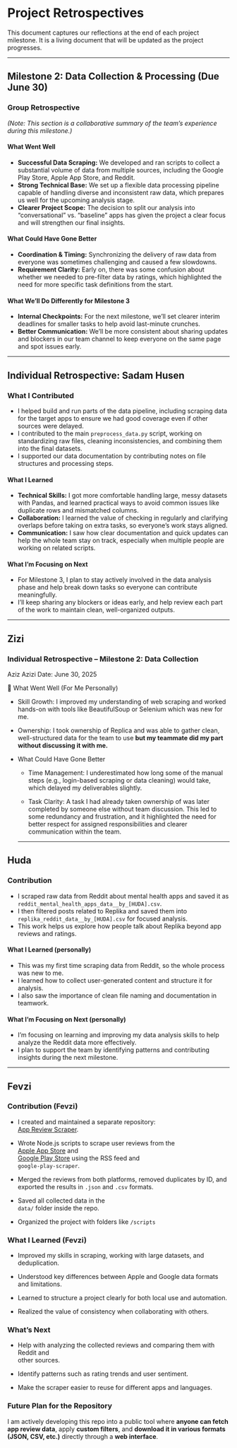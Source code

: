 # Project Retrospectives

This document captures our reflections at the end of each project milestone. It
is a living document that will be updated as the project progresses.

---

## **Milestone 2: Data Collection & Processing (Due June 30)**

### **Group Retrospective**

*(Note: This section is a collaborative summary of the team’s experience
during this milestone.)*

#### What Went Well

- **Successful Data Scraping:** We developed and ran scripts to collect a
substantial volume of data from multiple sources, including the Google Play Store,
Apple App Store, and Reddit.
- **Strong Technical Base:** We set up a flexible data processing pipeline capable
of handling diverse and inconsistent raw data, which prepares us well for the
upcoming analysis stage.
- **Clearer Project Scope:** The decision to split our analysis into “conversational”
vs. “baseline” apps has given the project a clear focus and will strengthen our
final insights.

#### What Could Have Gone Better

- **Coordination & Timing:** Synchronizing the delivery of raw data from everyone
was sometimes challenging and caused a few slowdowns.
- **Requirement Clarity:** Early on, there was some confusion about whether we
needed to pre-filter data by ratings, which highlighted the need for more specific
task definitions from the start.

#### What We’ll Do Differently for Milestone 3

- **Internal Checkpoints:** For the next milestone, we’ll set clearer interim
deadlines for smaller tasks to help avoid last-minute crunches.
- **Better Communication:** We’ll be more consistent about sharing updates and
blockers in our team channel to keep everyone on the same page and spot issues early.

---

## **Individual Retrospective: Sadam Husen**

### What I Contributed

- I helped build and run parts of the data pipeline, including scraping data for
the target apps to ensure we had good coverage even if other sources were delayed.
- I contributed to the main `preprocess_data.py` script, working on standardizing
raw files, cleaning inconsistencies, and combining them into the final datasets.
- I supported our data documentation by contributing notes on file structures and
processing steps.

#### What I Learned

- **Technical Skills:** I got more comfortable handling large, messy datasets
with Pandas, and learned practical ways to avoid common issues like duplicate
rows and mismatched columns.
- **Collaboration:** I learned the value of checking in regularly and clarifying
overlaps before taking on extra tasks, so everyone’s work stays aligned.
- **Communication:** I saw how clear documentation and quick updates can help the
whole team stay on track, especially when multiple people are working on related
scripts.

#### What I’m Focusing on Next

- For Milestone 3, I plan to stay actively involved in the data analysis phase and
help break down tasks so everyone can contribute meaningfully.
- I’ll keep sharing any blockers or ideas early, and help review each part of the
work to maintain clean, well-organized outputs.

---

## **Zizi**

### **Individual Retrospective – Milestone 2: Data Collection**

Aziz Azizi
Date: June 30, 2025

🔹 What Went Well (For Me Personally)

- Skill Growth: I improved my understanding of web scraping and worked hands-on
with tools like BeautifulSoup or Selenium which was new for me.

- Ownership: I took ownership of Replica and was able to
gather clean, well-structured data for the team to use **but my teammate did my
part without discussing it with me.**

- What Could Have Gone Better
  - Time Management: I underestimated how long some of the manual steps (e.g.,
  login-based scraping or data cleaning) would take, which delayed my deliverables
  slightly.

  - Task Clarity: A task I had already taken ownership of was later completed by
  someone else without team discussion. This led to some redundancy and
  frustration, and it highlighted the need for better respect for assigned
  responsibilities and clearer communication within the team.

  ---

## **Huda**

### Contribution

- I scraped raw data from Reddit about mental health apps and saved it as
`reddit_mental_health_apps_data__by_[HUDA].csv`.
- I then filtered posts related to Replika and saved them into
`replika_reddit_data__by_[HUDA].csv` for focused analysis.
- This work helps us explore how people talk about Replika beyond app reviews
and ratings.

#### What I Learned (personally)

- This was my first time scraping data from Reddit, so the whole process was
new to me.
- I learned how to collect user-generated content and structure it for analysis.
- I also saw the importance of clean file naming and documentation in teamwork.

#### What I’m Focusing on Next (personally)

- I’m focusing on learning and improving my data analysis skills to help analyze
the Reddit data more effectively.
- I plan to support the team by identifying patterns and contributing insights
during the next milestone.

---

## **Fevzi**

### Contribution (Fevzi)

- I created and maintained a separate repository:  
[App Review Scraper](https://github.com/fevziismailsahin/app-review-scraper).

- Wrote Node.js scripts to scrape user reviews from the  
[Apple App Store](https://apps.apple.com) and  
[Google Play Store](https://play.google.com) using the RSS feed and  
`google-play-scraper`.

- Merged the reviews from both platforms, removed duplicates by ID, and  
exported the results in `.json` and `.csv` formats.

- Saved all collected data in the  
`data/` folder inside the repo.

- Organized the project with folders like `/scripts`

### What I Learned (Fevzi)

- Improved my skills in scraping, working with large datasets, and deduplication.

- Understood key differences between Apple and Google data formats and limitations.

- Learned to structure a project clearly for both local use and automation.

- Realized the value of consistency when collaborating with others.

### What’s Next

- Help with analyzing the collected reviews and comparing them with Reddit and  
other sources.

- Identify patterns such as rating trends and user sentiment.

- Make the scraper easier to reuse for different apps and languages.

### Future Plan for the Repository

I am actively developing this repo into a public tool where **anyone can fetch app
review data**, apply **custom filters**, and **download it in various formats  
(JSON, CSV, etc.)** directly through a **web interface**.
